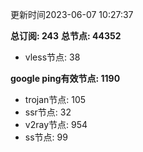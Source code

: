 更新时间2023-06-07 10:27:37

**总订阅: 243**
**总节点: 44352**
- vless节点: 38

**google ping有效节点: 1190**
- trojan节点: 105
- ssr节点: 32
- v2ray节点: 954
- ss节点: 99
